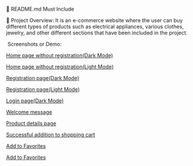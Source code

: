 📄 README.md Must Include

📝 Project Overview:
It is an e-commerce website where the user can buy different types of products such as electrical appliances, various clothes, jewelry, and other different sections that have been included in the project.


 ️ Screenshots or Demo:


 [Home page without registration(Dark Mode)](./src/assets/Screenshot_6.png)

 [Home page without registration(Light Mode)](./src/assets/Screenshot_7.png)

  [Registration page(Dark Mode)](./src/assets/Screenshot_8.png)

  [Registration page(Light Mode)](./src/assets/Screenshot_9.png)

  [Login page(Dark Mode)](./src/assets/Screenshot_10.png)

  [Welcome message](./src/assets/Screenshot_11.png)

  [Product details page](./src/assets/Screenshot_12.png)

  [Successful addition to shopping cart](./src/assets/Screenshot_13.png)

  [Add to Favorites](./src/assets/Screenshot_14.png)
  
  [Add to Favorites](./src/assets/Screenshot_14.png)














